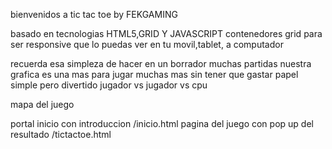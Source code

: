 bienvenidos a tic tac toe by FEKGAMING

basado en tecnologias HTML5,GRID Y JAVASCRIPT
  contenedores grid para ser responsive que lo puedas ver en tu movil,tablet, a computador
  
  

recuerda esa simpleza de hacer en un borrador muchas partidas nuestra grafica es una mas para jugar muchas mas sin tener que gastar papel
simple pero divertido
jugador vs jugador 
vs cpu


mapa del juego

portal inicio con introduccion /inicio.html
pagina del juego con pop up del resultado /tictactoe.html
